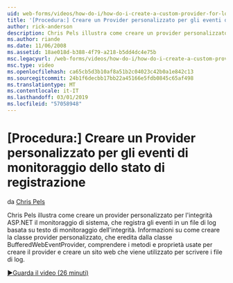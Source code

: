 ```yaml
---
uid: web-forms/videos/how-do-i/how-do-i-create-a-custom-provider-for-logging-health-monitoring-events
title: '[Procedura:] Creare un Provider personalizzato per gli eventi di monitoraggio dello stato di registrazione | Microsoft Docs'
author: rick-anderson
description: Chris Pels illustra come creare un provider personalizzato per l'integrità ASP.NET il monitoraggio di sistema, che registra gli eventi in un file di log basata su testo di monitoraggio dell'integrità. Le...
ms.author: riande
ms.date: 11/06/2008
ms.assetid: 18ae018d-b388-4f79-a218-b5dd4dc4e75b
msc.legacyurl: /web-forms/videos/how-do-i/how-do-i-create-a-custom-provider-for-logging-health-monitoring-events
msc.type: video
ms.openlocfilehash: ca65cb5d3b10af8a51b2c04023c42b0a1e842c13
ms.sourcegitcommit: 24b1f6decbb17bb22a45166e5fdb0845c65af498
ms.translationtype: MT
ms.contentlocale: it-IT
ms.lasthandoff: 03/01/2019
ms.locfileid: "57058948"
---
```

<a name="how-do-i-create-a-custom-provider-for-logging-health-monitoring-events"></a>[Procedura:] Creare un Provider personalizzato per gli eventi di monitoraggio dello stato di registrazione
====================
da [Chris Pels](https://twitter.com/chrispels)

Chris Pels illustra come creare un provider personalizzato per l'integrità ASP.NET il monitoraggio di sistema, che registra gli eventi in un file di log basata su testo di monitoraggio dell'integrità. Informazioni su come creare la classe provider personalizzato, che eredita dalla classe BufferedWebEventProvider, comprendere i metodi e proprietà usate per creare il provider e creare un sito web che viene utilizzato per scrivere i file di log.

[&#9654;Guarda il video (26 minuti)](https://channel9.msdn.com/Blogs/ASP-NET-Site-Videos/how-do-i-create-a-custom-provider-for-logging-health-monitoring-events)
